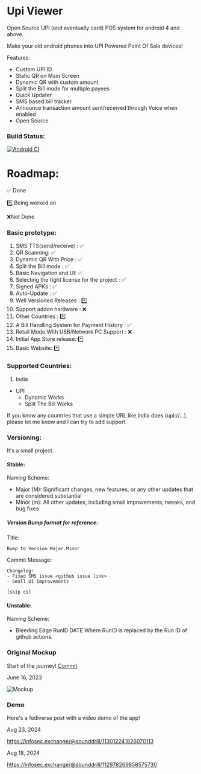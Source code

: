 # Upi Viewer
Open Source UPI (and eventually card) POS system for android 4 and above. 

Make your old android phones into UPI Powered Point Of Sale devices!

Features:
- Custom UPI ID
- Static QR on Main Screen
- Dynamic QR with custom amount
- Split the Bill mode for multiple payees
- Quick Updater
- SMS based bill tracker
- Announce transaction amount sent/received through Voice when enabled
- Open Source

### Build Status:
[![Android CI](https://github.com/Zeus-Institute-of-Technology-Solutions/untitled-upi-for-android-4/actions/workflows/main.yml/badge.svg)](https://github.com/Zeus-Institute-of-Technology-Solutions/untitled-upi-for-android-4/actions/workflows/main.yml)

# Roadmap:
✅ Done

*️⃣ Being worked on

❌Not Done



### Basic prototype:
1. SMS TTS(send/receive) : ✅
2. QR Scanning: ✅
3. Dynamic QR With Price : ✅
4. Split the Bill mode : ✅
5. Basic Navigation and UI: ✅
6. Selecting the right license for the project : ✅
7. Signed APKs : ✅
8. Auto-Update : ✅
9. Well Versioned Releases : *️⃣
10. Support addon hardware : ❌
11. Other Countries : *️⃣
12. A Bill Handling System for Payment History : ✅
13. Retail Mode With USB/Network PC Support : ❌
14. Initial App Store release: *️⃣
15. Basic Website: *️⃣

### Supported Countries:
1. India
- UPI
	- Dynamic Works
	- Split The Bill Works
	
If you know any countries that use a simple URL like India does (upi://...), please let me know and I can try to add support.

### Versioning:

It's a small project.
#### Stable:
Naming Scheme:
- Major (M): Significant changes, new features, or any other updates that are considered substantial
- Minor (m): All other updates, including small improvements, tweaks, and bug fixes

##### Version Bump format for reference:
Title:
```
Bump to Version Major.Minor
```
Commit Message:
```
Changelog:
- Fixed SMS issue <github issue link>
- Small UI Improvements

[skip ci]
```
#### Unstable:
Naming Scheme:
- Bleeding Edge RunID DATE
Where RunID is replaced by the Run ID of github actions. 
### Original Mockup

Start of the journey! [Commit](https://github.com/ZeusInstitute-OSS/UPI-Viewer/commit/c68d24024b69288a7b27d72a8c40747f7f5033fd)

June 16, 2023

![Mockup](https://github.com/ZeusInstitute-OSS/UPI-Viewer/assets/84176052/8373ea02-d586-4cbe-8086-56e6b384238d)

### Demo
Here's a fediverse post with a video demo of the app!

Aug 23, 2024

https://infosec.exchange/@sounddrill/113012241826070113

Aug 18, 2024

https://infosec.exchange/@sounddrill/112978269858575730
